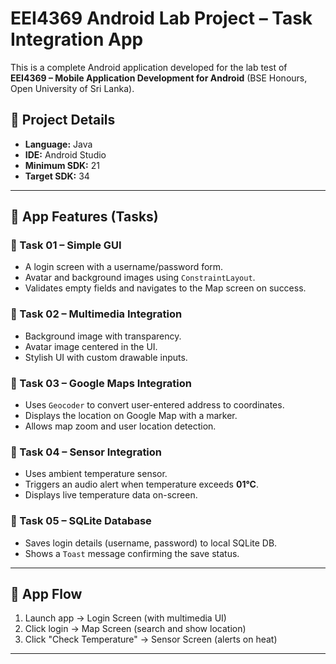 # EEI4369 Android Lab Project – Task Integration App

This is a complete Android application developed for the lab test of **EEI4369 – Mobile Application Development for Android** (BSE Honours, Open University of Sri Lanka).

## 🔧 Project Details


- **Language:** Java
- **IDE:** Android Studio
- **Minimum SDK:** 21
- **Target SDK:** 34

---

## 📱 App Features (Tasks)

### 🔹 Task 01 – Simple GUI
- A login screen with a username/password form.
- Avatar and background images using `ConstraintLayout`.
- Validates empty fields and navigates to the Map screen on success.

### 🔹 Task 02 – Multimedia Integration
- Background image with transparency.
- Avatar image centered in the UI.
- Stylish UI with custom drawable inputs.

### 🔹 Task 03 – Google Maps Integration
- Uses `Geocoder` to convert user-entered address to coordinates.
- Displays the location on Google Map with a marker.
- Allows map zoom and user location detection.

### 🔹 Task 04 – Sensor Integration
- Uses ambient temperature sensor.
- Triggers an audio alert when temperature exceeds **01°C**.
- Displays live temperature data on-screen.

### 🔹 Task 05 – SQLite Database
- Saves login details (username, password) to local SQLite DB.
- Shows a `Toast` message confirming the save status.

---

## 🚀 App Flow

1. Launch app → Login Screen (with multimedia UI)
2. Click login → Map Screen (search and show location)
3. Click "Check Temperature" → Sensor Screen (alerts on heat)

---


